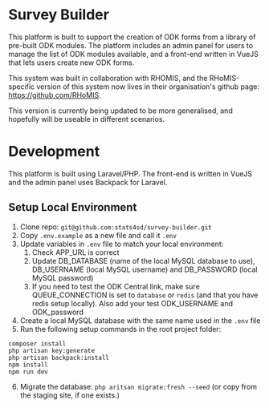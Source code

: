 # Survey Builder
This platform is built to support the creation of ODK forms from a library of pre-built ODK modules. The platform includes an admin panel for users to manage the list of ODK modules available, and a front-end written in VueJS that lets users create new ODK forms. 

This system was built in collaboration with RHOMIS, and the RHoMIS-specific version of this system now lives in their organisation's github page: https://github.com/RHoMIS. 

This version is currently being updated to be more generalised, and hopefully will be useable in different scenarios. 

# Development
This platform is built using Laravel/PHP. The front-end is written in VueJS and the admin panel uses Backpack for Laravel.

## Setup Local Environment
1.	Clone repo: `git@github.com:stats4sd/survey-builder.git`
2.	Copy `.env.example` as a new file and call it `.env`
3.	Update variables in `.env` file to match your local environment:
    1. Check APP_URL is correct
    2.	Update DB_DATABASE (name of the local MySQL database to use), DB_USERNAME (local MySQL username) and DB_PASSWORD (local MySQL password)
    3.	If you need to test the ODK Central link, make sure QUEUE_CONNECTION is set to `database` or `redis` (and that you have redis setup locally). Also add your test ODK_USERNAME and ODK_password
4.	Create a local MySQL database with the same name used in the `.env` file
5.	Run the following setup commands in the root project folder:
```
composer install
php artisan key:generate
php artisan backpack:install
npm install
npm run dev
```
6.	Migrate the database: `php aritsan migrate:fresh --seed` (or copy from the staging site, if one exists.)


